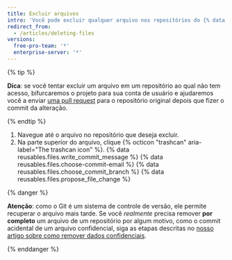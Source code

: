 ```yaml
---
title: Excluir arquivos
intro: 'Você pode excluir qualquer arquivo nos repositórios do {% data variables.product.product_name %}.'
redirect_from:
  - /articles/deleting-files
versions:
  free-pro-team: '*'
  enterprise-server: '*'
---
```


{% tip %}

**Dica**: se você tentar excluir um arquivo em um repositório ao qual não tem acesso, bifurcaremos o projeto para sua conta de usuário e ajudaremos você a enviar [uma pull request](/articles/about-pull-requests) para o repositório original depois que fizer o commit da alteração.

{% endtip %}

1. Navegue até o arquivo no repositório que deseja excluir.
2. Na parte superior do arquivo, clique
{% octicon "trashcan" aria-label="The trashcan icon" %}.
{% data reusables.files.write_commit_message %}
{% data reusables.files.choose-commit-email %}
{% data reusables.files.choose_commit_branch %}
{% data reusables.files.propose_file_change %}

{% danger %}

**Atenção**: como o Git é um sistema de controle de versão, ele permite recuperar o arquivo mais tarde. Se você *realmente* precisa remover **por completo** um arquivo de um repositório por algum motivo, como o commit acidental de um arquivo confidencial, siga as etapas descritas no [nosso artigo sobre como remover dados confidenciais](/articles/removing-sensitive-data-from-a-repository).

{% enddanger %}
